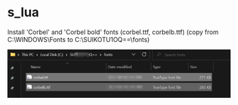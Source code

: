 # s_lua

Install 'Corbel' and 'Corbel bold' fonts (corbel.ttf, corbelb.ttf) (copy from C:\WINDOWS\Fonts to C:\SUlKOTU1OQ==\fonts)

![](https://github.com/ayaka83/s_lua/blob/main/guide.png)
